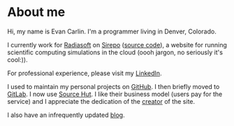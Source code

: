# About me
Hi, my name is Evan Carlin. I'm a programmer living in Denver,
Colorado.

I currently work for [Radiasoft](https://radiasoft.net/) on
[Sirepo](https://www.sirepo.com/) ([source
code](https://github.com/radiasoft/sirepo/)), a website for running
scientific computing simulations in the cloud (oooh jargon, no
seriously it's cool:)).

For professional experience, please visit my
[LinkedIn](https://www.linkedin.com/in/evan-carlin/).

I used to maintain my personal projects on
[GitHub](https://github.com/e-carlin).  I then briefly moved to
[GitLab](https://gitlab.com/e-carlin). I now use [Source
Hut](https://git.sr.ht/~e-carlin/). I like their business model (users
pay for the service) and I appreciate the dedication of the
[creator](https://drewdevault.com/) of the site.

I also have an infrequently updated [blog](https://evan.carlin.com/).
